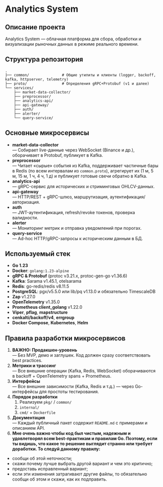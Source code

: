 # Analytics System

## Описание проекта
Analytics System — облачная платформа для сбора, обработки и визуализации рыночных данных в режиме реального времени.

## Структура репозитория
```
.
├── common/               # Общие утилиты и клиенты (logger, backoff, kafka, httpserver, telemetry)
├── proto/                # Определения gRPC+Protobuf (v1 и далее)
└── services/
    ├── market-data-collector/
    ├── preprocessor/
    ├── analytics-api/
    ├── api-gateway/
    ├── auth/
    ├── alerter/
    └── query-service/
```

## Основные микросервисы
- **market-data-collector**  
  — Собирает live-данные через WebSocket (Binance и др.), оборачивает в Protobuf, публикует в Kafka.  
- **preprocessor**  
  — Читает «сырые» события из Kafka, поддерживает частичные бары в Redis (по всем интервалам из `common.proto`), агрегирует их (1 м, 5 м, 15 м, 1 ч, 4 ч, 1 д) и публикует готовые свечи обратно в Kafka.  
- **analytics-api**  
  — gRPC-сервис для исторических и стриминговых OHLCV-данных.  
- **api-gateway**  
  — HTTP/REST + gRPC-шлюз, маршрутизация, аутентификация/авторизация.  
- **auth**  
  — JWT-аутентификация, refresh/revoke токенов, проверка валидности.  
- **alerter**  
  — Мониторинг метрик и отправка уведомлений при порогах.  
- **query-service**  
  — Ad-hoc HTTP/gRPC-запросы к историческим данным в БД.

## Используемый стек
- **Go 1.23**  
- **Docker**: `golang:1.23-alpine`  
- **gRPC & Protobuf** (protoc v3.21.x, protoc-gen-go v1.36.6)  
- **Kafka**: Sarama v1.45.1, otelsarama  
- **Redis**: go-redis/redis v8.11.5  
- **PostgreSQL**: pgx/v5.5.0 или lib/pq v1.13.0  и обязательно TimescaleDB 
- **Zap** v1.27.0  
- **OpenTelemetry** v1.35.0  
- **Prometheus client_golang** v1.22.0  
- **Viper**, **pflag**, **mapstructure**  
- **cenkalti/backoff/v4**, **errgroup**  
- **Docker Compose**, **Kubernetes**, **Helm**

## Правила разработки микросервисов
1. **ВАЖНО: Продакшен-уровень**  
   — Без MVP, демо и заглушек. Код должен сразу соответствовать best practices.  
2. **Метрики и трассинг**  
   — Все внешние операции (Kafka, Redis, WebSocket) оборачиваются в backoff + OpenTelemetry spans + Prometheus.  
3. **Интерфейсы**  
   — Все внешние зависимости (Kafka, Redis и т.д.) — через Go-интерфейсы для простоты тестирования.  
4. **Порядок разработки**  
   1) Реализуем `pkg/` / `common/`  
   2) `internal/`  
   3) `cmd/` + `Dockerfile`  
5. **Документация**  
   — Каждый публичный пакет содержит `README.md` с примерами и описанием API.  
6. **Мне очень важно чтобы код был чистым, надежным и удовлетворял всем best-практикам и правилам Go. Поэтому, если ты видишь, что какое то решение выглядит странно или требует доработки. То следуй данному правилу:** 
  - сообщи об этой неточности;
  - скажи почему лучше выбрать другой вариант и чем это критично; 
  - предоставь исправленный вариант;
  - если эти изменения затрагивают другие файлы, то обязательно сообщи об этом и скажи, как их подправить. 


